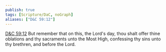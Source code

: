 ```yaml
---
publish: true
tags: [Scripture/DaC, noGraph]
aliases: ["D&C 59:12"]
---
```

[D&C 59:12](https://churchofjesuschrist.org/study/scriptures/dc-testament/dc/59?lang=eng&id=p12#p12) But remember that on this, the Lord's day, thou shalt offer thine oblations and thy sacraments unto the Most High, confessing thy sins unto thy brethren, and before the Lord.
